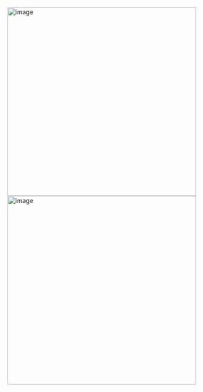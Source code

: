 <img width="425" alt="image" src="https://github.com/user-attachments/assets/082a6eab-0b5f-4226-85e3-e65c0591986c" />
<img width="425" alt="image" src="https://github.com/user-attachments/assets/082a6eab-0b5f-4226-85e3-e65c0591986c" />
